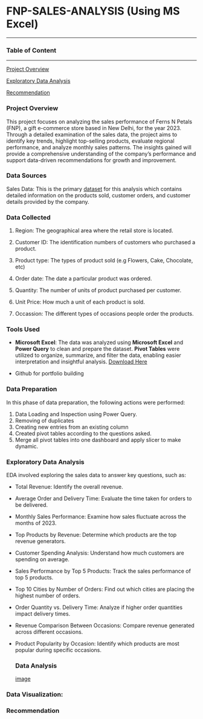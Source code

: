 # FNP-SALES-ANALYSIS (Using MS Excel)
---
### Table of Content
---

[Project Overview](#project-overview)

[Exploratory Data Analysis](#exploratory-data-analysis)

[Recommendation](#recommendation)


### Project Overview

This project focuses on analyzing the sales performance of Ferns N Petals (FNP), a gift e-commerce store based in New Delhi, for the year 2023. Through a detailed examination of the sales data, the project aims to identify key trends, highlight top-selling products, evaluate regional performance, and analyze monthly sales patterns. The insights gained will provide a comprehensive understanding of the company’s performance and support data-driven recommendations for growth and improvement.

### Data Sources

Sales Data: This is the primary <a href="https://github.com/Victoria-Uwegba/FNP-SALES-ANALYSIS/blob/main/fnp%20excel%20file.xlsx">dataset<a/> for this analysis which contains detailed information on the products sold, customer orders, and customer details provided by the company.

### Data Collected

1. Region: The geographical area where the retail store is located.
   
2. Customer ID: The identification numbers of customers who purchased a product.

3. Product type: The types of product sold (e.g Flowers, Cake, Chocolate, etc)

4. Order date: The date a particular product was ordered.

5. Quantity: The number of units of product purchased per customer.

6. Unit Price: How much a unit of each product is sold.

7. Occassion:  The different types of occasions people order the products.
   
### Tools Used
- **Microsoft Excel**: The data was analyzed using **Microsoft Excel** and **Power Query** to clean and prepare the dataset. **Pivot Tables** were utilized to organize, summarize, and filter the data, enabling easier interpretation and insightful analysis. [Download Here](https://www.microsoft.com)
  
     
- Github for portfolio building

### Data Preparation
In this phase of data preparation, the following actions were performed:

1. Data Loading and Inspection using Power Query.
2. Removing of duplicates
3. Creating new entries from an existing column
4. Created pivot tables according to the questions asked.
5. Merge all pivot tables into one dashboard and apply slicer to make dynamic.



### Exploratory Data Analysis
EDA involved exploring the sales data to answer key questions, such as:
- Total Revenue: Identify the overall revenue.
- Average Order and Delivery Time: Evaluate the time taken for orders to be delivered.
- Monthly Sales Performance: Examine how sales fluctuate across the months of 2023.
- Top Products by Revenue: Determine which products are the top revenue generators.
- Customer Spending Analysis: Understand how much customers are spending on average.
- Sales Performance by Top 5 Products: Track the sales performance of top 5 products.
- Top 10 Cities by Number of Orders: Find out which cities are placing the highest number of orders.
- Order Quantity vs. Delivery Time: Analyze if higher order quantities impact delivery times.
- Revenue Comparison Between Occasions: Compare revenue generated across different occasions.
- Product Popularity by Occasion: Identify which products are most popular during specific occasions.

  ### Data Analysis
  [image](https://github.com/Victoria-Uwegba/FNP-SALES-ANALYSIS/blob/main/fnp%20sales%20report.PNG)
  


### Data Visualization:

### Recommendation
